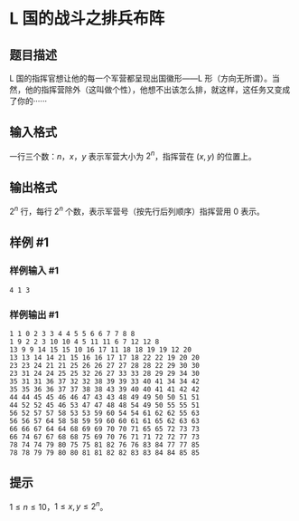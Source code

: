 # L 国的战斗之排兵布阵

## 题目描述

L 国的指挥官想让他的每一个军营都呈现出国徽形——L 形（方向无所谓）。当然，他的指挥营除外（这叫做个性），他想不出该怎么排，就这样，这任务又变成了你的······

## 输入格式

一行三个数：$n$，$x$，$y$ 表示军营大小为  $2^n$，指挥营在 $(x,y)$ 的位置上。

## 输出格式

$2^n$ 行，每行 $2^n$ 个数，表示军营号（按先行后列顺序）指挥营用 $0$ 表示。

## 样例 #1

### 样例输入 #1
```
4 1 3
```

### 样例输出 #1

```
1 1 0 2 3 3 4 4 5 5 6 6 7 7 8 8
1 9 2 2 3 10 10 4 5 11 11 6 7 12 12 8
13 9 9 14 15 15 10 16 17 11 18 18 19 19 12 20
13 13 14 14 21 15 16 16 17 17 18 22 22 19 20 20
23 23 24 21 21 25 26 26 27 27 28 28 22 29 30 30
23 31 24 24 25 25 32 26 27 33 33 28 29 29 34 30
35 31 31 36 37 32 32 38 39 39 33 40 41 34 34 42
35 35 36 36 37 37 38 38 43 39 40 40 41 41 42 42
44 44 45 45 46 46 47 43 43 48 49 49 50 50 51 51
44 52 52 45 46 53 47 47 48 48 54 49 50 55 55 51
56 52 57 57 58 53 53 59 60 54 54 61 62 62 55 63
56 56 57 64 58 58 59 59 60 60 61 61 65 62 63 63
66 66 67 64 64 68 69 69 70 70 71 65 65 72 73 73
66 74 67 67 68 68 75 69 70 76 71 71 72 72 77 73
78 74 74 79 80 75 75 81 82 76 76 83 84 77 77 85
78 78 79 79 80 80 81 81 82 82 83 83 84 84 85 85
```

## 提示

$1\le n\le10$，$1\le x,y\le2^n$。
